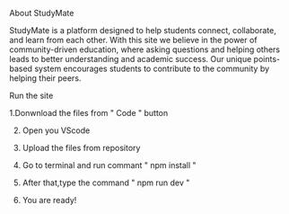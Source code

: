 About StudyMate

StudyMate is a platform designed to help students connect, collaborate, and learn from each other. With this site we believe in the power of community-driven education, where asking questions and helping others leads to better understanding and academic success.
Our unique points-based system encourages students to contribute to the community by helping their peers.

Run the site


  1.Donwnload the files from " Code " button

  2. Open you VScode
  
  3. Upload the files from repository
  
  4. Go to terminal and run commant " npm install "
  
  5. After that,type the command " npm run dev "
  
  6. You are ready!
